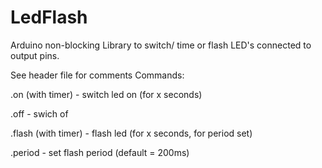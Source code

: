 # LedFlash
Arduino non-blocking Library to switch/ time or flash LED's connected to output pins. 

See header file for comments
Commands:

.on (with timer)  - switch led on (for x seconds)

.off - swich of

.flash (with timer) - flash led (for x seconds, for period set)

.period - set flash period (default = 200ms)
